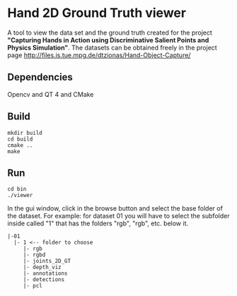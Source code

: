 Hand 2D Ground Truth viewer
=================

A tool to view the data set and the ground truth created for the project **"Capturing Hands in Action using Discriminative Salient Points and Physics Simulation"**. The datasets can be obtained freely in the project page http://files.is.tue.mpg.de/dtzionas/Hand-Object-Capture/ 


Dependencies
----

Opencv and QT 4 and CMake

Build
----

    mkdir build
    cd build
    cmake ..
    make

Run
----

    cd bin
    ./viewer

In the gui window, click in the browse button and select the base folder of the dataset. For example: for dataset 01 you will have to select the subfolder inside called "1" that has the folders "rgb", "rgb", etc. below it.

    |-01
      |- 1 <-- folder to choose
         |- rgb
         |- rgbd
         |- joints_2D_GT
         |- depth_viz
         |- annotations
         |- detections
         |- pcl


